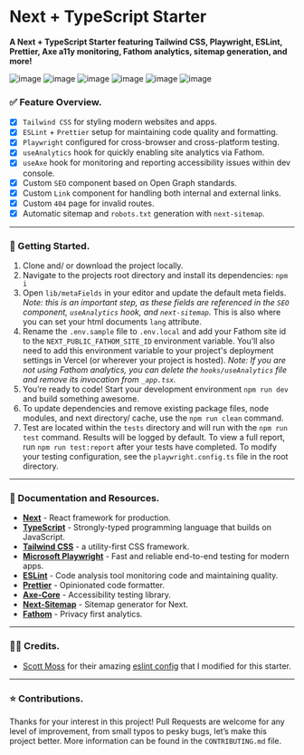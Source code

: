 # Next + TypeScript Starter

**A Next + TypeScript Starter featuring Tailwind CSS, Playwright, ESLint, Prettier, Axe a11y monitoring, Fathom analytics, sitemap generation, and more!**

![image](https://img.shields.io/badge/next.js-000000?style=for-the-badge&logo=nextdotjs&logoColor=white)
![image](https://img.shields.io/badge/TypeScript-007ACC?style=for-the-badge&logo=typescript&logoColor=white)
![image](https://img.shields.io/badge/Tailwind-31aff7?style=for-the-badge&logo=tailwind-css&logoColor=white)
![image](https://img.shields.io/badge/Playwright-3bb13b?style=for-the-badge&logo=playwright&logoColor=white)
![image](https://img.shields.io/badge/eslint-3A33D1?style=for-the-badge&logo=eslint&logoColor=white)
![image](https://img.shields.io/badge/prettier-1A2C34?style=for-the-badge&logo=prettier&logoColor=white)

### ✅ Feature Overview.

- [x] `Tailwind CSS` for styling modern websites and apps.
- [x] `ESLint` + `Prettier` setup for maintaining code quality and formatting.
- [x] `Playwright` configured for cross-browser and cross-platform testing.
- [x] `useAnalytics` hook for quickly enabling site analytics via Fathom.
- [x] `useAxe` hook for monitoring and reporting accessibility issues within dev console.
- [x] Custom `SEO` component based on Open Graph standards.
- [x] Custom `Link` component for handling both internal and external links.
- [x] Custom `404` page for invalid routes.
- [x] Automatic sitemap and `robots.txt` generation with `next-sitemap`.

---

### 🚀 Getting Started.

1. Clone and/ or download the project locally.
1. Navigate to the projects root directory and install its dependencies: `npm i`
1. Open `lib/metaFields` in your editor and update the default meta fields. _Note: this is an important step, as these fields are referenced in the `SEO` component, `useAnalytics` hook, and `next-sitemap`._ This is also where you can set your html documents `lang` attribute.
1. Rename the `.env.sample` file to `.env.local` and add your Fathom site id to the `NEXT_PUBLIC_FATHOM_SITE_ID` environment variable. You’ll also need to add this environment variable to your project's deployment settings in Vercel (or wherever your project is hosted). _Note:_ _If you are not using Fathom analytics, you can delete the `hooks/useAnalytics` file and remove its invocation from `_app.tsx`._
1. You’re ready to code! Start your development environment `npm run dev` and build something awesome.
1. To update dependencies and remove existing package files, node modules, and next directory/ cache, use the `npm run clean` command.
1. Test are located within the `tests` directory and will run with the `npm run test` command. Results will be logged by default. To view a full report, run `npm run test:report` after your tests have completed. To modify your testing configuration, see the `playwright.config.ts` file in the root directory.

---

### 🔗 Documentation and Resources.

- **[Next](https://nextjs.org/)** - React framework for production.
- **[TypeScript](https://www.typescriptlang.org/)** - Strongly-typed programming language that builds on JavaScript.
- **[Tailwind CSS](https://tailwindcss.com/)** - a utility-first CSS framework.
- **[Microsoft Playwright](https://playwright.dev/)** - Fast and reliable end-to-end testing for modern apps.
- **[ESLint](https://eslint.org/)** - Code analysis tool monitoring code and maintaining quality.
- **[Prettier](https://prettier.io/)** - Opinionated code formatter.
- **[Axe-Core](https://www.npmjs.com/package/@axe-core/react)** - Accessibility testing library.
- **[Next-Sitemap](https://www.npmjs.com/package/next-sitemap)** - Sitemap generator for Next.
- **[Fathom](https://usefathom.com/ref/FBBCWG)** - Privacy first analytics.

---

### 🙇‍♂️ Credits.

- [Scott Moss](https://twitter.com/scotups) for their amazing [eslint config](https://frontendmasters.com/courses/fullstack-app-next/) that I modified for this starter.

---

### ⭐️ Contributions.

Thanks for your interest in this project! Pull Requests are welcome for any level of improvement, from small typos to pesky bugs, let’s make this project better. More information can be found in the `CONTRIBUTING.md` file.
